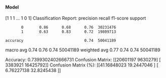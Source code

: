 #### Model
[1 1 1 ... 1 0 1]
Classification Report:
              precision    recall  f1-score   support

           0       0.86      0.68      0.76  30231476
           1       0.63      0.83      0.72  19809713

    accuracy                           0.74  50041189
   macro avg       0.74      0.76      0.74  50041189
weighted avg       0.77      0.74      0.74  50041189

Accuracy: 0.7399302402666731
Confusion Matrix:
[[20601197  9630279]
 [ 3383921 16425792]]
Confusion Matrix (%):
[[41.16848023 19.2447046 ]
 [ 6.76227138 32.8245438 ]]
